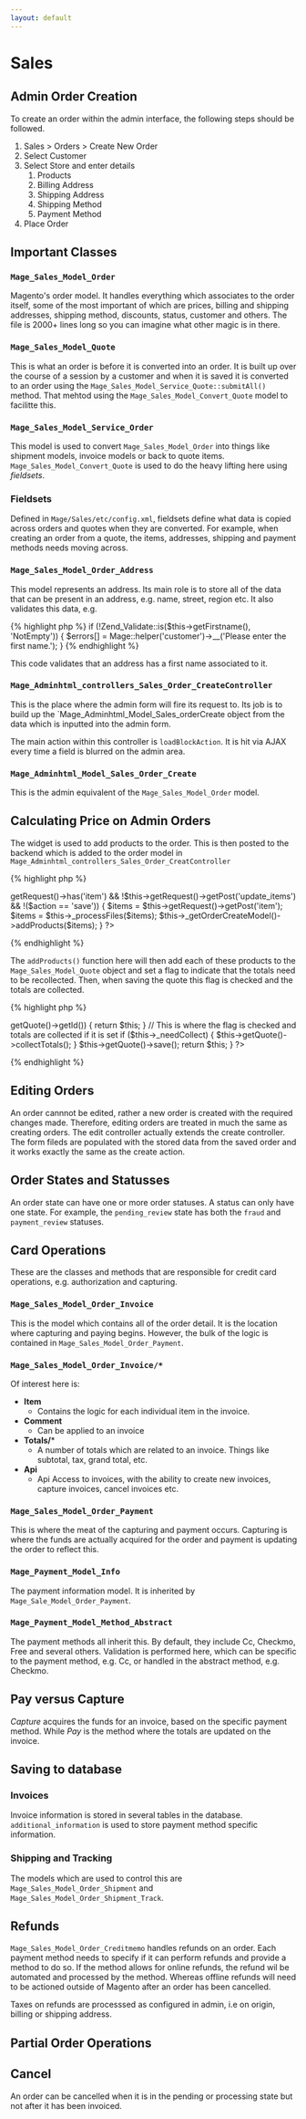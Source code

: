 ```yaml
---
layout: default
---
```


# Sales

## Admin Order Creation

To create an order within the admin interface, the following steps should be followed.

1. Sales > Orders > Create New Order
2. Select Customer
3. Select Store and enter details
	1. Products
	2. Billing Address
	3. Shipping Address
	4. Shipping Method
	5. Payment Method
4. Place Order

## Important Classes


### `Mage_Sales_Model_Order`

Magento's order model.  It handles everything which associates to the order itself, some of the most important of which are prices, billing and shipping addresses, shipping method, discounts, status, customer and others.  The file is 2000+ lines long so you can imagine what other magic is in there.

### `Mage_Sales_Model_Quote`

This is what an order is before it is converted into an order.  It is built up over the course of a session by a customer and when it is saved it is converted to an order using the `Mage_Sales_Model_Service_Quote::submitAll()` method.  That mehtod using the `Mage_Sales_Model_Convert_Quote` model to facilitte this.

### `Mage_Sales_Model_Service_Order`

This model is used to convert `Mage_Sales_Model_Order` into things like shipment models, invoice models or back to quote items.  `Mage_Sales_Model_Convert_Quote` is used to do the heavy lifting here using *fieldsets*.

### Fieldsets

Defined in `Mage/Sales/etc/config.xml`, fieldsets define what data is copied across orders and quotes when they are converted. For example, when creating an order from a quote, the items, addresses, shipping and payment methods needs moving across.

### `Mage_Sales_Model_Order_Address`

This model represents an address. Its main role is to store all of the data that can be present in an address, e.g. name, street, region etc.  It also validates this data, e.g.

{% highlight php %}
if (!Zend_Validate::is($this->getFirstname(), 'NotEmpty')) {
    $errors[] = Mage::helper('customer')->__('Please enter the first name.');
}
{% endhighlight %}

This code validates that an address has a first name associated to it.

### `Mage_Adminhtml_controllers_Sales_Order_CreateController`

This is the place where the admin form will fire its request to.  Its job is to build up the `Mage_Adminhtml_Model_Sales_orderCreate object from the data which is inputted into the admin form.

The main action within this controller is `loadBlockAction`.  It is hit via AJAX every time a field is blurred on the admin area. 

### `Mage_Adminhtml_Model_Sales_Order_Create`

This is the admin equivalent of the `Mage_Sales_Model_Order` model.

## Calculating Price on Admin Orders

The widget is used to add products to the order.  This is then posted to the backend which is added to the order model in `Mage_Adminhtml_controllers_Sales_Order_CreatController`

{% highlight php %}
<?php
if ($this->getRequest()->has('item') && !$this->getRequest()->getPost('update_items') && !($action == 'save')) {
    $items = $this->getRequest()->getPost('item');
    $items = $this->_processFiles($items);
    $this->_getOrderCreateModel()->addProducts($items);
}
?>
{% endhighlight %}

The `addProducts()` function here will then add each of these products to the `Mage_Sales_Model_Quote` object and set a flag to indicate that the totals need to be recollected. Then, when saving the quote this flag is checked and the totals are collected.

{% highlight php %}
<?php
public function saveQuote()
{
    if (!$this->getQuote()->getId()) {
        return $this;
    }

    // This is where the flag is checked and totals are collected if it is set
    if ($this->_needCollect) {
        $this->getQuote()->collectTotals();
    }

    $this->getQuote()->save();
    return $this;
}
?>
{% endhighlight %}

## Editing Orders

An order cannnot be edited, rather a new order is created with the required changes made. Therefore, editing orders are treated in much the same as creating orders.  The edit controller actually extends the create controller.  The form fileds are populated with the stored data from the saved order and it works exactly the same as the create action.


## Order States and Statusses

An order state can have one or more order statuses.  A status can only have one state. For example, the `pending_review` state has both the `fraud` and `payment_review` statuses.


## Card Operations

These are the classes and methods that are responsible for credit card operations, e.g. authorization and capturing.

### `Mage_Sales_Model_Order_Invoice`

This is the model which contains all of the order detail. It is the location where capturing and paying begins.  However, the bulk of the logic is contained in `Mage_Sales_Model_Order_Payment`.

### `Mage_Sales_Model_Order_Invoice/*`

Of interest here is:

- **Item**
	- Contains the logic for each individual item in the invoice. 
- **Comment**
	- Can be applied to an invoice
- **Totals/***
	- A number of totals which are related to an invoice.  Things like subtotal, tax, grand total, etc. 
- **Api**
	- Api Access to invoices, with the ability to create new invoices, capture invoices, cancel invoices etc.

### `Mage_Sales_Model_Order_Payment`

This is where the meat of the capturing and payment occurs.  Capturing is where the funds are actually acquired for the order and payment is updating the order to reflect this.

### `Mage_Payment_Model_Info`

The payment information model.  It is inherited by `Mage_Sale_Model_Order_Payment`.

### `Mage_Payment_Model_Method_Abstract`

The payment methods all inherit this. By default, they include Cc, Checkmo, Free and several others. Validation is performed here, which can be specific to the payment method, e.g. Cc, or handled in the abstract method, e.g. Checkmo.


## Pay versus Capture

*Capture* acquires the funds for an invoice, based on the specific payment method. While *Pay* is the method where the totals are updated on the invoice.

## Saving to database

### Invoices

Invoice information is stored in several tables in the database.  `additional_information` is used to store payment method specific information.

### Shipping and Tracking

The models which are used to control this are `Mage_Sales_Model_Order_Shipment` and `Mage_Sales_Model_Order_Shipment_Track`.

## Refunds

`Mage_Sales_Model_Order_Creditmemo` handles refunds on an order.  Each payment method needs to specify if it can perform refunds and provide a method to do so.  If the method allows for online refunds, the refund wil be automated and processed by the method.  Whereas offline refunds will need to be actioned outside of Magento after an order has been cancelled.

Taxes on refunds are processsed as configured in admin, i.e on origin, billing or shipping address.

## Partial Order Operations

## Cancel

An order can be cancelled when it is in the pending or processing state but not after it has been invoiced.
